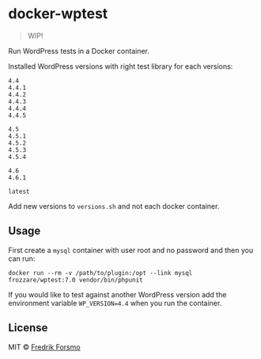 # docker-wptest

> WIP!

Run WordPress tests in a Docker container.

Installed WordPress versions with right test library for each versions:

```
4.4
4.4.1
4.4.2
4.4.3
4.4.4
4.4.5

4.5
4.5.1
4.5.2
4.5.3
4.5.4

4.6
4.6.1

latest
```

Add new versions to `versions.sh` and not each docker container.

## Usage

First create a `mysql` container with user root and no password and then you can run:

```
docker run --rm -v /path/to/plugin:/opt --link mysql frozzare/wptest:7.0 vendor/bin/phpunit
```

If you would like to test against another WordPress version add the environment variable `WP_VERSION=4.4` when you run the container.

## License

MIT © [Fredrik Forsmo](https://github.com/frozzare)
